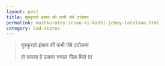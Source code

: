 ```yaml
---
layout: post
title: मुस्कुराते इंसान की कभी जेबे टटोलन
permalink: mushkuratey-insan-ki-kabhi-jebey-tatolana.html
category: Sad-Status
---
```

> मुस्कुराते इंसान की कभी जेबे टटोलना 
> 
> हो सकता है उसका रुमाल गीला मिले !!!
